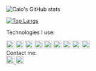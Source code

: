 <p align="center">
  
![Caio's GitHub stats](https://github-readme-stats.vercel.app/api?username=CaioR-lab&show_icons=true&theme=dark) <br/>

[![Top Langs](https://github-readme-stats.vercel.app/api/top-langs/?username=CaioR-lab&layout=compact&theme=dark)](https://github.com/CaioR-lab/github-readme-stats)
  
<p/>
</p>Technologies I use:</p>
<a href="https://reactjs.org/" title="React"><img src="https://github.com/get-icon/geticon/raw/master/icons/c-sharp.svg" alt="C#" width="21px" height="21px"></a>
<a href="https://dev.mysql.com/" title="MySQL"><img src="https://github.com/get-icon/geticon/raw/master/icons/mysql.svg" alt="MySQL" width="21px" height="21px"></a>
<a href="https://developer.mozilla.org/en-US/docs/Web/JavaScript" title="JavaScript"><img src="https://github.com/get-icon/geticon/raw/master/icons/javascript.svg" alt="JavaScript" width="21px" height="21px"></a>
<a href="https://reactjs.org/" title="React"><img src="https://github.com/get-icon/geticon/raw/master/icons/react.svg" alt="React" width="21px" height="21px"></a>
<a href="https://nodejs.org/" title="Node.js"><img src="https://github.com/get-icon/geticon/raw/master/icons/nodejs-icon.svg" alt="Node.js" width="21px" height="21px"></a>
<a href="https://www.python.org/" title="Python"><img src="https://github.com/get-icon/geticon/raw/master/icons/python.svg" alt="Python" width="21px" height="21px"></a>
<a href="https://www.docker.com/" title="docker"><img src="https://github.com/get-icon/geticon/raw/master/icons/docker-icon.svg" alt="docker" width="21px" height="21px"></a>
<a href="https://www.w3.org/TR/html5/" title="HTML5"><img src="https://github.com/get-icon/geticon/raw/master/icons/html-5.svg" alt="HTML5" width="21px" height="21px"></a>
<a href="https://www.w3.org/standards/webdesign/htmlcss.html" title="HTML5"><img src="https://github.com/get-icon/geticon/raw/master/icons/css-3.svg" alt="CSS3" width="21px" height="21px"></a>
<br/>
Contact me:
<br/>
<a href="mailto:caio.mateus.r@gmail.com" title="Gmail"><img src="https://github.com/get-icon/geticon/raw/master/icons/google-gmail.svg" alt="Gmail" width="21px" height="21px">
<a href="https://www.linkedin.com/in/carioreis/" title="Linkedin"><img src="https://github.com/get-icon/geticon/raw/master/icons/linkedin-icon.svg" alt="Linkedin" width="21px" height="21px">
